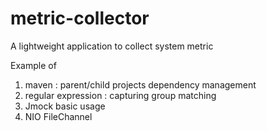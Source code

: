 # metric-collector
A lightweight application to collect system metric

Example of
1. maven : parent/child projects dependency management
2. regular expression : capturing group matching
3. Jmock basic usage
4. NIO FileChannel

